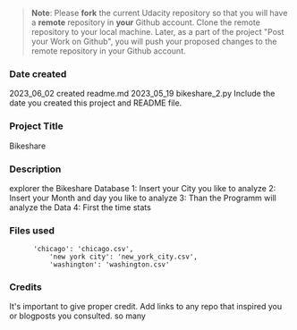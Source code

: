 >**Note**: Please **fork** the current Udacity repository so that you will have a **remote** repository in **your** Github account. Clone the remote repository to your local machine. Later, as a part of the project "Post your Work on Github", you will push your proposed changes to the remote repository in your Github account.

### Date created
2023_06_02 created readme.md
2023_05_19 bikeshare_2.py
Include the date you created this project and README file.

### Project Title
Bikeshare

### Description
explorer the Bikeshare Database
1: Insert your City you like to analyze
2: Insert your Month and day you like to analyze
3: Than the Programm will analyze the Data
4: First the time stats

### Files used
	      'chicago': 'chicago.csv',
              'new york city': 'new_york_city.csv',
              'washington': 'washington.csv'

### Credits
It's important to give proper credit. Add links to any repo that inspired you or blogposts you consulted.
so many

